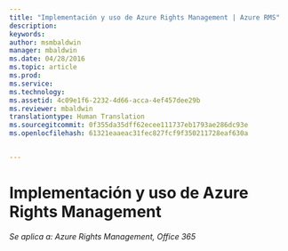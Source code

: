 ```yaml
---
title: "Implementación y uso de Azure Rights Management | Azure RMS"
description: 
keywords: 
author: msmbaldwin
manager: mbaldwin
ms.date: 04/28/2016
ms.topic: article
ms.prod: 
ms.service: 
ms.technology: 
ms.assetid: 4c09e1f6-2232-4d66-acca-4ef457dee29b
ms.reviewer: mbaldwin
translationtype: Human Translation
ms.sourcegitcommit: 0f355da35dff62ecee111737eb1793ae286dc93e
ms.openlocfilehash: 61321eaaeac31fec827fcf9f350211728eaf630a


---
```


# Implementación y uso de Azure Rights Management

*Se aplica a: Azure Rights Management, Office 365*




<!--HONumber=Jun16_HO4-->


